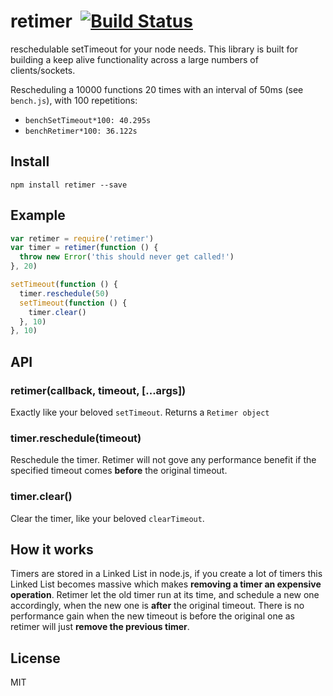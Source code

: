 # retimer&nbsp;&nbsp;[![Build Status](https://travis-ci.org/mcollina/retimer.png)](https://travis-ci.org/mcollina/retimer)

reschedulable setTimeout for your node needs. This library is built for
building a keep alive functionality across a large numbers of
clients/sockets.

Rescheduling a 10000 functions 20 times with an interval of 50ms (see
`bench.js`), with 100 repetitions:

* `benchSetTimeout*100: 40.295s`
* `benchRetimer*100: 36.122s`


## Install

```
npm install retimer --save
```

## Example

```js
var retimer = require('retimer')
var timer = retimer(function () {
  throw new Error('this should never get called!')
}, 20)

setTimeout(function () {
  timer.reschedule(50)
  setTimeout(function () {
    timer.clear()
  }, 10)
}, 10)
```

## API

### retimer(callback, timeout, [...args])

Exactly like your beloved `setTimeout`.
Returns a `Retimer object`

### timer.reschedule(timeout)

Reschedule the timer.
Retimer will not gove any performance benefit if the specified timeout comes __before__ the original timeout.

### timer.clear()

Clear the timer, like your beloved `clearTimeout`.

## How it works

Timers are stored in a Linked List in node.js, if you create a lot of
timers this Linked List becomes massive which makes __removing a timer an expensive operation__.
Retimer let the old timer run at its time, and schedule a new one accordingly, when the new one is __after__ the original timeout.
There is no performance gain when the new timeout is before the original one as retimer will just __remove the previous timer__.

## License

MIT
